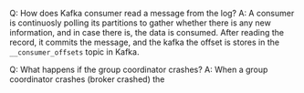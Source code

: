 Q: How does Kafka consumer read a message from the log?
A: A consumer is continuosly polling its partitions to gather whether there is any new information, and in case there is, the data is consumed. 
After reading the record, it commits the message, and the kafka the offset is stores in the `__consumer_offsets` topic in Kafka.


Q: What happens if the group coordinator crashes?
A: When a group coordinator crashes (broker crashed) the 